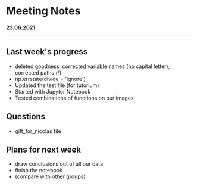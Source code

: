 # Meeting Notes
**23.06.2021**

---

## Last week's progress
- deleted goodness, corrected variable names (no capital letter), corrected paths (/)
- np.errstate(divide = 'ignore')
- Updated the test file (for tutorium) 
- Started with Jupyter Notebook
- Tested combinations of functions on our images

## Questions
- gift_for_nicolas file

## Plans for next week
- draw conclusions out of all our data
- finish the notebook
- (compare with other groups)

